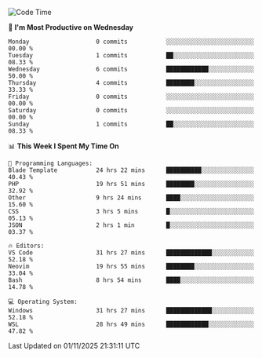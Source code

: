 <!--START_SECTION:waka-->
![Code Time](http://img.shields.io/badge/Code%20Time-6%2C251%20hrs%2058%20mins-blue)

📅 **I'm Most Productive on Wednesday** 

```text
Monday                   0 commits           ░░░░░░░░░░░░░░░░░░░░░░░░░   00.00 % 
Tuesday                  1 commits           ██░░░░░░░░░░░░░░░░░░░░░░░   08.33 % 
Wednesday                6 commits           ████████████░░░░░░░░░░░░░   50.00 % 
Thursday                 4 commits           ████████░░░░░░░░░░░░░░░░░   33.33 % 
Friday                   0 commits           ░░░░░░░░░░░░░░░░░░░░░░░░░   00.00 % 
Saturday                 0 commits           ░░░░░░░░░░░░░░░░░░░░░░░░░   00.00 % 
Sunday                   1 commits           ██░░░░░░░░░░░░░░░░░░░░░░░   08.33 % 
```


📊 **This Week I Spent My Time On** 

```text
💬 Programming Languages: 
Blade Template           24 hrs 22 mins      ██████████░░░░░░░░░░░░░░░   40.43 % 
PHP                      19 hrs 51 mins      ████████░░░░░░░░░░░░░░░░░   32.92 % 
Other                    9 hrs 24 mins       ████░░░░░░░░░░░░░░░░░░░░░   15.60 % 
CSS                      3 hrs 5 mins        █░░░░░░░░░░░░░░░░░░░░░░░░   05.13 % 
JSON                     2 hrs 1 min         █░░░░░░░░░░░░░░░░░░░░░░░░   03.37 % 

🔥 Editors: 
VS Code                  31 hrs 27 mins      █████████████░░░░░░░░░░░░   52.18 % 
Neovim                   19 hrs 55 mins      ████████░░░░░░░░░░░░░░░░░   33.04 % 
Bash                     8 hrs 54 mins       ████░░░░░░░░░░░░░░░░░░░░░   14.78 % 

💻 Operating System: 
Windows                  31 hrs 27 mins      █████████████░░░░░░░░░░░░   52.18 % 
WSL                      28 hrs 49 mins      ████████████░░░░░░░░░░░░░   47.82 % 
```


 Last Updated on 01/11/2025 21:31:11 UTC
<!--END_SECTION:waka-->
